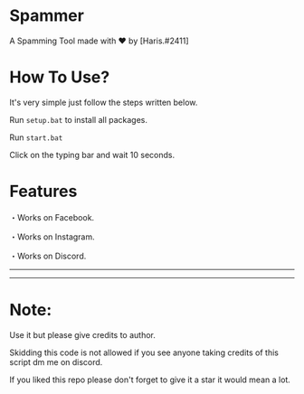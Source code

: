 # Spammer
A Spamming Tool made with ♥ by [Haris.#2411]

# How To Use?
It's very simple just follow the steps written below.

Run `setup.bat` to install all packages.

Run `start.bat`

Click on the typing bar and wait 10 seconds.

# Features
・Works on Facebook.

・Works on Instagram.

・Works on Discord.
***

***
# Note:
Use it but please give credits to author.

Skidding this code is not allowed if you see anyone taking credits of this script dm me on discord.

If you liked this repo please don't forget to give it a star it would mean a lot.

